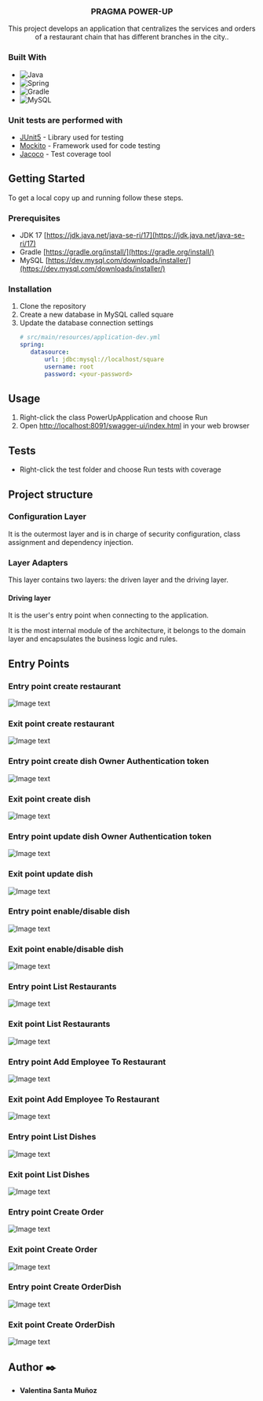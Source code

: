 <br />
<div align="center">
<h3 align="center">PRAGMA POWER-UP</h3>
  <p align="center">
    This project develops an application that centralizes the services and orders of a restaurant chain that has different branches in the city..
  </p>
</div>

### Built With

* ![Java](https://img.shields.io/badge/java-%23ED8B00.svg?style=for-the-badge&logo=java&logoColor=white)
* ![Spring](https://img.shields.io/badge/Spring-6DB33F?style=for-the-badge&logo=spring&logoColor=white)
* ![Gradle](https://img.shields.io/badge/Gradle-02303A.svg?style=for-the-badge&logo=Gradle&logoColor=white)
* ![MySQL](https://img.shields.io/badge/MySQL-00000F?style=for-the-badge&logo=mysql&logoColor=white)


### Unit tests are performed with
* [JUnit5](https://junit.org/junit5/) - Library used for testing
* [Mockito](https://site.mockito.org/) - Framework used for code testing
* [Jacoco](https://www.jacoco.org/jacoco/trunk/index.html) - Test coverage tool


<!-- GETTING STARTED -->
## Getting Started

To get a local copy up and running follow these steps.

### Prerequisites

* JDK 17 [https://jdk.java.net/java-se-ri/17](https://jdk.java.net/java-se-ri/17)
* Gradle [https://gradle.org/install/](https://gradle.org/install/)
* MySQL [https://dev.mysql.com/downloads/installer/](https://dev.mysql.com/downloads/installer/)



### Installation

1. Clone the repository
2. Create a new database in MySQL called square
3. Update the database connection settings
   ```yml
   # src/main/resources/application-dev.yml
   spring:
      datasource:
          url: jdbc:mysql://localhost/square
          username: root
          password: <your-password>
   ```
<!-- USAGE -->
## Usage

1. Right-click the class PowerUpApplication and choose Run
2. Open [http://localhost:8091/swagger-ui/index.html](http://localhost:8090/swagger-ui/index.html) in your web browser

<!-- ROADMAP -->
## Tests

- Right-click the test folder and choose Run tests with coverage


## Project structure

### Configuration Layer
It is the outermost layer and is in charge of security configuration, class assignment and dependency injection.

### Layer Adapters
This layer contains two layers: the driven layer and the driving layer.

#### Driving layer
It is the user's entry point when connecting to the application.

It is the most internal module of the architecture, it belongs to 
the domain layer and encapsulates the business logic and rules.


## Entry Points

### Entry point create restaurant
![Image text](img/EntryPointCreateRestaurant.jpg)

### Exit point create restaurant
![Image text](/img/ExitPointCreateRestaurant.jpg)

### Entry point create dish Owner Authentication token
![Image text](img/EntryPointCreateDishAutenticationOwner.jpg)

### Exit point create dish
![Image text](/img/ExitPointCreateDish.jpg)

### Entry point update dish Owner Authentication token
![Image text](img/EntryPointUpdateDish.jpg)

### Exit point update dish
![Image text](/img/ExitPointUpdateDish.jpg)

### Entry point enable/disable dish
![Image text](img/EntryPointEnableDisableDish.jpg)

### Exit point enable/disable dish
![Image text](/img/ExitPointEnableDisableDish.jpg)

### Entry point List Restaurants
![Image text](img/EntryPointListRestaurants.jpg)

### Exit point List Restaurants
![Image text](/img/ExitPointListRestaurants.jpg)

### Entry point Add Employee To Restaurant
![Image text](img/EntryPointAddEmployeeToRestaurant.jpg)

### Exit point Add Employee To Restaurant
![Image text](/img/ExitPointAddEmployeeToRestaurant.jpg)

### Entry point List Dishes
![Image text](img/EntryPointListDishes.jpg)

### Exit point List Dishes
![Image text](/img/ExitPointListDishes.jpg)

### Entry point Create Order
![Image text](img/EntryPointCreateOrder.jpg)

### Exit point Create Order
![Image text](/img/ExitPointCreateOrder.jpg)

### Entry point Create OrderDish
![Image text](img/EntryPointCreateOrderDish.jpg)

### Exit point Create OrderDish
![Image text](/img/ExitPointCreateOrderDish.jpg)


## Author ✒️
* **Valentina Santa Muñoz** 

